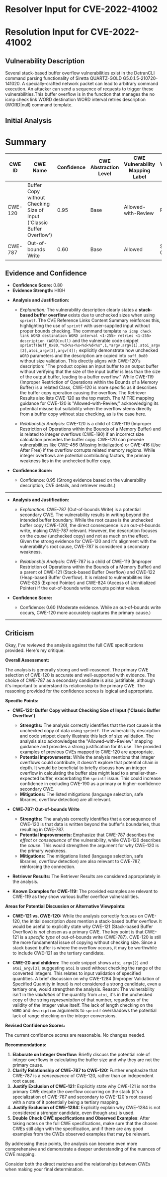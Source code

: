 # Resolver Input for CVE-2022-41002

# Resolution Input for CVE-2022-41002

## Vulnerability Description
Several stack-based buffer overflow vulnerabilities exist in the DetranCLI command parsing functionality of Siretta QUARTZ-GOLD G5.0.1.5-210720-141020. A specially-crafted network packet can lead to arbitrary command execution. An attacker can send a sequence of requests to trigger these vulnerabilities.This buffer overflow is in the function that manages the no icmp check link WORD destination WORD interval retries description (WORD|null) command template.

## Initial Analysis
# Summary
| CWE ID | CWE Name | Confidence | CWE Abstraction Level | CWE Vulnerability Mapping Label | CWE-Vulnerability Mapping Notes |
|---|---|---|---|---|---|
| CWE-120 | Buffer Copy without Checking Size of Input ('Classic Buffer Overflow') | 0.95 | Base | Allowed-with-Review | Primary CWE |
| CWE-787 | Out-of-bounds Write | 0.60 | Base | Allowed | Secondary Candidate |

## Evidence and Confidence

*   **Confidence Score:** 0.80
*   **Evidence Strength:** HIGH

- **Analysis and Justification:**  
  - *Explanation:* The vulnerability description clearly states a **stack-based buffer overflow** exists due to unchecked sizes when using `sprintf`. The CVE Reference Links Content Summary reinforces this, highlighting the use of `sprintf` with user-supplied input without proper bounds checking. The command template `no icmp check link WORD destination WORD interval <1-255> retries <1-255> description (WORD|null)` and the vulnerable code snippet `sprintf(buff_0x80,"%d<%s<%s<%d<%d<%s",1,*argv,argv[1],atoi_argv[2],atoi_argv[3],argv[4]);` explicitly demonstrate how unchecked `WORD` parameters and the description are copied into `buff_0x80` without size validation. This directly aligns with CWE-120's description: "The product copies an input buffer to an output buffer without verifying that the size of the input buffer is less than the size of the output buffer, leading to a buffer overflow." While CWE-119 (Improper Restriction of Operations within the Bounds of a Memory Buffer) is a related Class, CWE-120 is more specific as it describes the buffer copy operation causing the overflow. The Retriever Results also lists CWE-120 as the top match. The MITRE mapping guidance for CWE-120 is "Allowed-with-Review," acknowledging its potential misuse but suitability when the overflow stems directly from a buffer copy without size checking, as is the case here.

  - *Relationship Analysis:* CWE-120 is a child of CWE-119 (Improper Restriction of Operations within the Bounds of a Memory Buffer) and is related to integer overflows (CWE-190) if an incorrect size calculation precedes the buffer copy. CWE-120 can precede vulnerabilities like CWE-456 (Missing Initialization) or CWE-416 (Use After Free) if the overflow corrupts related memory regions. While integer overflows are potential contributing factors, the primary weakness lies in the unchecked buffer copy.

- **Confidence Score:**  
  - Confidence: 0.95 (Strong evidence based on the vulnerability description, CVE details, and retriever results.)

---
- **Analysis and Justification:**  
  - *Explanation:* CWE-787 (Out-of-bounds Write) is a potential secondary CWE. The vulnerability results in writing beyond the intended buffer boundary. While the root cause is the unchecked buffer copy (CWE-120), the direct consequence is an out-of-bounds write, making CWE-787 relevant. However, the description focuses on the *cause* (unchecked copy) and not as much on the effect. Given the strong evidence for CWE-120 and it's alignment with the vulnerability's root cause, CWE-787 is considered a secondary weakness.

  - *Relationship Analysis:* CWE-787 is a child of CWE-119 (Improper Restriction of Operations within the Bounds of a Memory Buffer) and a parent of CWE-121 (Stack-based Buffer Overflow) and CWE-122 (Heap-based Buffer Overflow). It is related to vulnerabilities like CWE-825 (Expired Pointer) and CWE-824 (Access of Uninitialized Pointer) if the out-of-bounds write corrupts pointer values.

- **Confidence Score:**  
  - Confidence: 0.60 (Moderate evidence. While an out-of-bounds write occurs, CWE-120 more accurately captures the primary cause.)

---

## Criticism
Okay, I've reviewed the analysis against the full CWE specifications provided. Here's my critique:

**Overall Assessment:**

The analysis is generally strong and well-reasoned. The primary CWE selection of CWE-120 is accurate and well-supported with evidence. The choice of CWE-787 as a secondary candidate is also justifiable, although it's important to understand its relationship to the primary CWE. The reasoning provided for the confidence scores is logical and appropriate.

**Specific Points:**

*   **CWE-120: Buffer Copy without Checking Size of Input ('Classic Buffer Overflow')**

    *   **Strengths:** The analysis correctly identifies that the root cause is the unchecked copy of data using `sprintf`. The vulnerability description and code snippet clearly illustrate this lack of size validation. The analysis also acknowledges the "Allowed-with-Review" mapping guidance and provides a strong justification for its use. The provided examples of previous CVEs mapped to CWE-120 are appropriate.
    *   **Potential Improvements:**  While the analysis mentions that integer overflows could contribute, it doesn't explore that potential chain in depth.  It would be beneficial to briefly discuss how an integer overflow in calculating the buffer size might lead to a smaller-than-expected buffer, exacerbating the `sprintf` issue.  This could increase confidence in excluding CWE-190 as a primary or higher-confidence secondary CWE.
    *   **Mitigations:** The listed mitigations (language selection, safe libraries, overflow detection) are all relevant.

*   **CWE-787: Out-of-bounds Write**

    *   **Strengths:**  The analysis correctly identifies that a consequence of CWE-120 is that data is written beyond the buffer's boundaries, thus resulting in CWE-787.
    *   **Potential Improvements:** Emphasize that CWE-787 describes the *effect* or *consequence* of the vulnerability, while CWE-120 describes the *cause*. This would strengthen the argument for why CWE-120 is the primary weakness.
    *   **Mitigations:** The mitigations listed (language selection, safe libraries, overflow detection) are also relevant to CWE-787, reinforcing the connection.

*   **Retriever Results:** The Retriever Results are considered appropriately in the analysis.

*   **Known Examples for CWE-119:** The provided examples are relevant to CWE-119 as they show various buffer overflow vulnerabilities.

**Areas for Potential Discussion or Alternative Viewpoints:**

*   **CWE-121 vs. CWE-120:** While the analysis correctly focuses on CWE-120, the initial description *does* mention a stack-based buffer overflow. It would be useful to explicitly state *why* CWE-121 (Stack-based Buffer Overflow) is *not* chosen as a primary CWE.  The key point is that CWE-121 is a *specific type* of out-of-bounds write (CWE-787). CWE-120 is still the more fundamental issue of copying without checking size.
    Since a stack based buffer is where the overflow occurs, it may be worthwhile to include CWE-121 as the tertiary candidate.

*   **CWE-20 and children:**  The code snippet shows `atoi_argv[2]` and `atoi_argv[3]`, suggesting `atoi` is used without checking the range of the converted integers. This relates to input validation of specified quantities.  A brief discussion on why CWE-1284 (Improper Validation of Specified Quantity in Input) is *not* considered a strong candidate, even a tertiary one, would strengthen the analysis. Reason: The vulnerability isn't in the *validation* of the quantity from `atoi`, it's in the unchecked copy of the string *representation* of that number, regardless of the validity of the integer value itself. The lack of length checking on the `WORD` and `description` arguments to `sprintf` overshadows the potential lack of range checking on the integer conversions.

**Revised Confidence Scores:**

The current confidence scores are reasonable.  No changes needed.

**Recommendations:**

1.  **Elaborate on Integer Overflow:** Briefly discuss the potential role of integer overflows in calculating the buffer size and why they are not the primary cause.
2.  **Clarify Relationship of CWE-787 to CWE-120:** Further emphasize that CWE-787 is a *consequence* of CWE-120, rather than an independent root cause.
3.  **Justify Exclusion of CWE-121:** Explicitly state why CWE-121 is not the primary CWE despite the overflow occurring on the stack (it's a specialization of CWE-787 and secondary to CWE-120's root cause) with a note of it potentially being a tertiary mapping.
4.  **Justify Exclusion of CWE-1284:** Explicitly explain why CWE-1284 is not considered a stronger candidate, even though `atoi` is used.
5.  **Double Check CWE specifications and Observed Examples**: After taking notes on the full CWE specifications, make sure that the chosen CWEs still align with the specification, and if there are any good examples from the CWEs observed examples that may be relevant.

By addressing these points, the analysis can become even more comprehensive and demonstrate a deeper understanding of the nuances of CWE mapping.

Consider both the direct matches and the relationships between CWEs
when making your final determination.
        